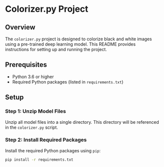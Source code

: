 # Colorizer.py Project

## Overview
The `colorizer.py` project is designed to colorize black and white images using a pre-trained deep learning model. This README provides instructions for setting up and running the project.

## Prerequisites
- Python 3.6 or higher
- Required Python packages (listed in `requirements.txt`)

## Setup

### Step 1: Unzip Model Files
Unzip all model files into a single directory. This directory will be referenced in the `colorizer.py` script.

### Step 2: Install Required Packages
Install the required Python packages using `pip`:
```bash
pip install -r requirements.txt
